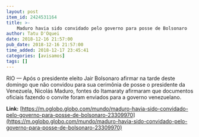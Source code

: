 ```yaml
---
layout: post
item_id: 2424531164
title: >-
    Maduro havia sido convidado pelo governo para posse de Bolsonaro
author: Tatu D'Oquei
date: 2018-12-16 21:57:00
pub_date: 2018-12-16 21:57:00
time_added: 2018-12-17 23:45:41
categories: [avisamos]
tags: []
---
```


RIO — Após o presidente eleito Jair Bolsonaro afirmar na tarde deste domingo que não convidou para sua cerimônia de posse o presidente da Venezuela, Nicolás Maduro, fontes do Itamaraty afirmaram que documentos oficiais fazendo o convite foram enviados para a governo venezuelano.

**Link:** [https://m.oglobo.globo.com/mundo/maduro-havia-sido-convidado-pelo-governo-para-posse-de-bolsonaro-23309970](https://m.oglobo.globo.com/mundo/maduro-havia-sido-convidado-pelo-governo-para-posse-de-bolsonaro-23309970)

